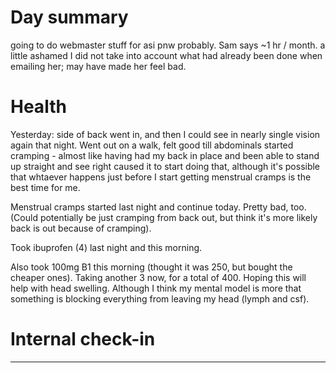 # Day summary
going to do webmaster stuff for asi pnw probably. Sam says ~1 hr / month. a little ashamed I did not take into account what had already been done when emailing her; may have made her feel bad. 

# Health
Yesterday: side of back went in, and then I could see in nearly single vision again that night. Went out on a walk, felt good till abdominals started cramping - almost like having had my back in place and been able to stand up straight and see right caused it to start doing that, although it's possible that whtaever happens just before I start getting menstrual cramps is the best time for me. 

Menstrual cramps started last night and continue today. Pretty bad, too. (Could potentially be just cramping from back out, but think it's more likely back is out because of cramping). 

Took ibuprofen (4) last night and this morning. 

Also took 100mg B1 this morning (thought it was 250, but bought the cheaper ones). Taking another 3 now, for a total of 400. Hoping this will help with head swelling. Although I think my mental model is more that something is blocking everything from leaving my head (lymph and csf). 

# Internal check-in




------
